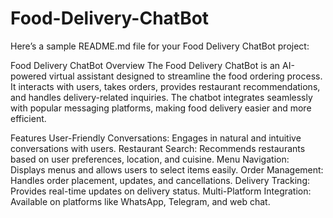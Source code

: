 # Food-Delivery-ChatBot

Here’s a sample README.md file for your Food Delivery ChatBot project:

Food Delivery ChatBot
Overview
The Food Delivery ChatBot is an AI-powered virtual assistant designed to streamline the food ordering process. It interacts with users, takes orders, provides restaurant recommendations, and handles delivery-related inquiries. The chatbot integrates seamlessly with popular messaging platforms, making food delivery easier and more efficient.

Features
User-Friendly Conversations: Engages in natural and intuitive conversations with users.
Restaurant Search: Recommends restaurants based on user preferences, location, and cuisine.
Menu Navigation: Displays menus and allows users to select items easily.
Order Management: Handles order placement, updates, and cancellations.
Delivery Tracking: Provides real-time updates on delivery status.
Multi-Platform Integration: Available on platforms like WhatsApp, Telegram, and web chat.


